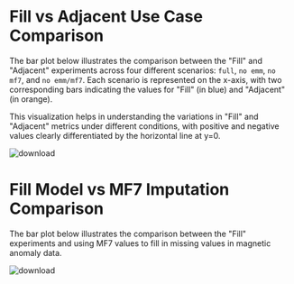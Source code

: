 # Fill vs Adjacent Use Case Comparison

The bar plot below illustrates the comparison between the "Fill" and "Adjacent" experiments across four different scenarios: `full`, `no emm`, `no mf7`, and `no emm/mf7`. Each scenario is represented on the x-axis, with two corresponding bars indicating the values for "Fill" (in blue) and "Adjacent" (in orange).

This visualization helps in understanding the variations in "Fill" and "Adjacent" metrics under different conditions, with positive and negative values clearly differentiated by the horizontal line at y=0.


![download](https://github.com/user-attachments/assets/e617a21e-3949-4f36-b500-ac36e13e042d)


# Fill Model vs MF7 Imputation Comparison 

The bar plot below illustrates the comparison between the "Fill" experiments and using MF7 values to fill in missing values in magnetic anomaly data.


![download](https://github.com/user-attachments/assets/ae4de571-0859-43e8-9693-70090d663800)
